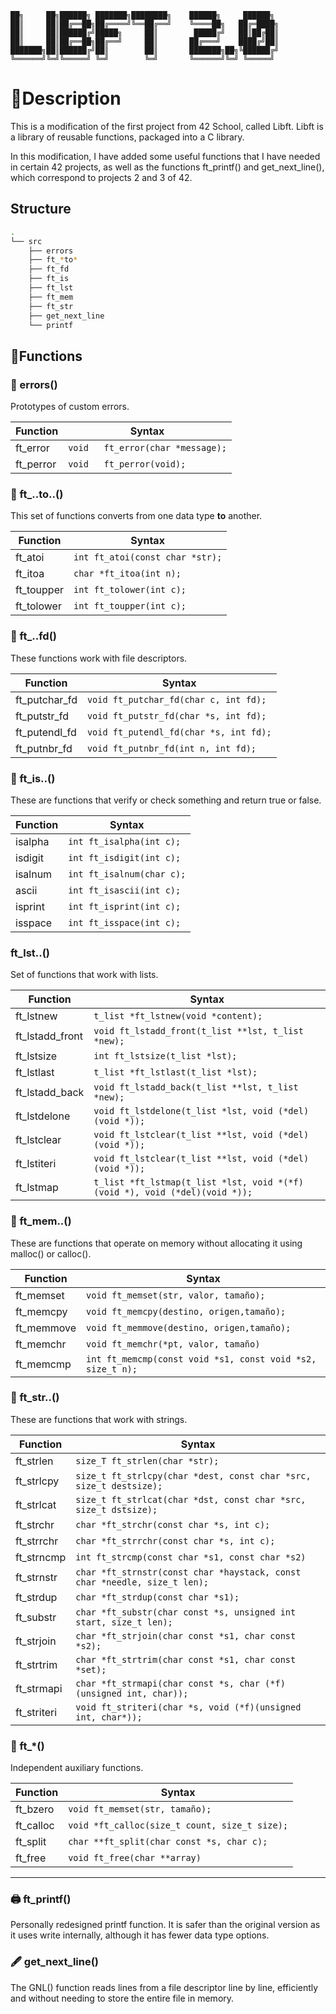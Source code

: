 
    ██╗     ██╗██████╗ ███████╗████████╗    ██████╗     ██████╗ 
    ██║     ██║██╔══██╗██╔════╝╚══██╔══╝    ╚════██╗   ██╔═████╗
    ██║     ██║██████╔╝█████╗     ██║        █████╔╝   ██║██╔██║
    ██║     ██║██╔══██╗██╔══╝     ██║       ██╔═══╝    ████╔╝██║
    ███████╗██║██████╔╝██║        ██║       ███████╗██╗╚██████╔╝
    ╚══════╝╚═╝╚═════╝ ╚═╝        ╚═╝       ╚══════╝╚═╝ ╚═════╝          


# 📖Description

This is a modification of the first project from 42 School, called Libft. Libft is a library of reusable functions, packaged into a C library.

In this modification, I have added some useful functions that I have needed in certain 42 projects, as well as the functions ft_printf() and get_next_line(), which correspond to projects 2 and 3 of 42.

## Structure
```bash
.
└── src
    ├── errors
    ├── ft_*to*
    ├── ft_fd
    ├── ft_is
    ├── ft_lst
    ├── ft_mem
    ├── ft_str
    ├── get_next_line
    └── printf

```

## 🧰Functions

### 🔧 errors()

Prototypes of custom errors.

| Function           |                    Syntax                       |
|--------------------|-------------------------------------------------|
| ft_error           |  `void	ft_error(char *message);`              |
| ft_perror          |  `void	ft_perror(void);`                      |

### 🔧 ft_..to..()

This set of functions converts from one data type **to** another.

| Function           |                    Syntax                       |
|--------------------|-------------------------------------------------|
| ft_atoi            |  `int ft_atoi(const char *str);`                |
| ft_itoa            |  `char *ft_itoa(int n);`                        |
| ft_toupper         |  `int ft_tolower(int c);`                       |
| ft_tolower         |  `int ft_toupper(int c);`                       |

### 🔧 ft_..fd()

These functions work with file descriptors.

| Function           |                    Syntax                |
|--------------------|------------------------------------------|
| ft_putchar_fd      |  `void ft_putchar_fd(char c, int fd);`   |
| ft_putstr_fd       |  `void ft_putstr_fd(char *s, int fd);`   |
| ft_putendl_fd      |  `void ft_putendl_fd(char *s, int fd);`  |
| ft_putnbr_fd       |  `void ft_putnbr_fd(int n, int fd);`     |

### 🔧 ft_is..()

These are functions that verify or check something and return true or false.

| Function       |Syntax                              |
|----------------|------------------------------------|
| isalpha        |  `int ft_isalpha(int c);`          |
| isdigit        |  `int ft_isdigit(int c);`          |
| isalnum        |  `int ft_isalnum(char c);`         |
| ascii          |  `int ft_isascii(int c);`          |
| isprint        |  `int ft_isprint(int c);`          |
| isspace        |  `int ft_isspace(int c);`          |

### ft_lst..()

Set of functions that work with lists.

| Function           |                    Syntax                                                   |
|--------------------|-----------------------------------------------------------------------------|
| ft_lstnew          |  `t_list *ft_lstnew(void *content);`                                        |
| ft_lstadd_front    |  `void ft_lstadd_front(t_list **lst, t_list *new);`                         |
| ft_lstsize         |  `int ft_lstsize(t_list *lst);`                                             |
| ft_lstlast         |  `t_list *ft_lstlast(t_list *lst);`                                         |
| ft_lstadd_back     |  `void ft_lstadd_back(t_list **lst, t_list *new);`                          |
| ft_lstdelone       |  `void ft_lstdelone(t_list *lst, void (*del)(void *));`                     |
| ft_lstclear        |  `void ft_lstclear(t_list **lst, void (*del)(void *));`                     |
| ft_lstiteri        |  `void ft_lstclear(t_list **lst, void (*del)(void *));`                     |
| ft_lstmap          |  `t_list *ft_lstmap(t_list *lst, void *(*f)(void *), void (*del)(void *));` |

### 🔧 ft_mem..()

These are functions that operate on memory without allocating it using malloc() or calloc().

| Function           |                    Syntax                                    |
|--------------------|--------------------------------------------------------------|
| ft_memset          |  `void ft_memset(str, valor, tamaño);`                       |
| ft_memcpy          |  `void ft_memcpy(destino, origen,tamaño);`                   |
| ft_memmove         |  `void ft_memmove(destino, origen,tamaño);`                  |
| ft_memchr          |  `void ft_memchr(*pt, valor, tamaño)`                        |
| ft_memcmp          |  `int ft_memcmp(const void *s1, const void *s2, size_t n);`  |

### 🔧 ft_str..()

These are functions that work with strings.

| Function           |                    Syntax                                                   |
|--------------------|-----------------------------------------------------------------------------|
| ft_strlen          |  `size_T ft_strlen(char *str);`                                             |
| ft_strlcpy         |  `size_t ft_strlcpy(char *dest, const char *src, size_t destsize);`         |
| ft_strlcat         |  `size_t ft_strlcat(char *dst, const char *src, size_t dstsize);`           |
| ft_strchr          |  `char *ft_strchr(const char *s, int c);`                                   |
| ft_strrchr         |  `char *ft_strrchr(const char *s, int c);`                                  |
| ft_strncmp         |  `int ft_strcmp(const char *s1, const char *s2)`                            |
| ft_strnstr         |  `char *ft_strnstr(const char *haystack, const char *needle, size_t len);`  |
| ft_strdup          |  `char *ft_strdup(const char *s1);`                                         |
| ft_substr          |  `char *ft_substr(char const *s, unsigned int start, size_t len);`          |
| ft_strjoin         |  `char *ft_strjoin(char const *s1, char const *s2);`                        |
| ft_strtrim         |  `char *ft_strtrim(char const *s1, char const *set);`                       |
| ft_strmapi         |  `char *ft_strmapi(char const *s, char (*f)(unsigned int, char));`          |
| ft_striteri        |  `void ft_striteri(char *s, void (*f)(unsigned int, char*));`               |

### 🔧 ft_*()

Independent auxiliary functions.

| Function           |                    Syntax                       |
|--------------------|-------------------------------------------------|
| ft_bzero           |  `void ft_memset(str, tamaño);`                 |
| ft_calloc          |  `void *ft_calloc(size_t count, size_t size);`  |
| ft_split           |  `char **ft_split(char const *s, char c);`      |
| ft_free            |  `void ft_free(char **array)`                   |

---
### 🖨️ ft_printf()

Personally redesigned printf function. It is safer than the original version as it uses write internally, although it has fewer data type options.

### 🖋️ get_next_line()

The GNL() function reads lines from a file descriptor line by line, efficiently and without needing to store the entire file in memory.